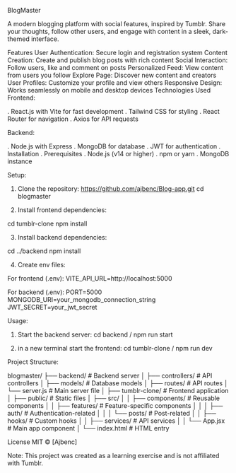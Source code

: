 BlogMaster

A modern blogging platform with social features, inspired by Tumblr. Share your thoughts, follow other users, and engage with content in a sleek, dark-themed interface.


Features
User Authentication: Secure login and registration system
Content Creation: Create and publish blog posts with rich content
Social Interaction: Follow users, like and comment on posts
Personalized Feed: View content from users you follow
Explore Page: Discover new content and creators
User Profiles: Customize your profile and view others
Responsive Design: Works seamlessly on mobile and desktop devices
Technologies Used
Frontend:

. React.js with Vite for fast development
. Tailwind CSS for styling
. React Router for navigation
. Axios for API requests

Backend:

. Node.js with Express
. MongoDB for database
. JWT for authentication
. Installation
. Prerequisites
. Node.js (v14 or higher)
. npm or yarn
. MongoDB instance

Setup:
 
1. Clone the repository: https://github.com/ajbenc/Blog-app.git
cd blogmaster

2. Install frontend dependencies:

cd tumblr-clone
npm install

3. Install backend dependencies:

cd ../backend
npm install

4. Create env files:

For frontend (.env): VITE_API_URL=http://localhost:5000

For backend (.env): PORT=5000
MONGODB_URI=your_mongodb_connection_string
JWT_SECRET=your_jwt_secret

Usage:

1. Start the backend server: cd backend / npm run start

2. in a new terminal start the frontend: cd tumblr-clone / npm run dev

Project Structure:

blogmaster/
├── backend/                # Backend server
│   ├── controllers/        # API controllers
│   ├── models/             # Database models
│   ├── routes/             # API routes
│   └── server.js           # Main server file
│
├── tumblr-clone/           # Frontend application
│   ├── public/             # Static files
│   ├── src/
│   │   ├── components/     # Reusable components
│   │   ├── features/       # Feature-specific components
│   │   │   ├── auth/       # Authentication-related
│   │   │   └── posts/      # Post-related
│   │   ├── hooks/          # Custom hooks
│   │   ├── services/       # API services
│   │   └── App.jsx         # Main app component
│   └── index.html          # HTML entry


License
MIT © [Ajbenc]

Note: This project was created as a learning exercise and is not affiliated with Tumblr.
